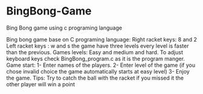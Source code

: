 # BingBong-Game
Bing Bong game using c programing language

Bing bong game base on C programing language:
    Right racket keys: 8 and 2
    Left racket keys : w and s
    the game have three levels every level is faster than the previous.
    Games levels: Easy and medium and hard.
    To adjust keyboard keys check BingBong_program.c as it is the program
    manger.
    Game start:
    1- Enter names of the players.
    2- Enter level of the game (if you chose invalid choice the game
                                automatically starts at easy level)
    3- Enjoy the game.
    Tips:
    Try to catch the ball with the racket if you missed it the other player
    will win a point
